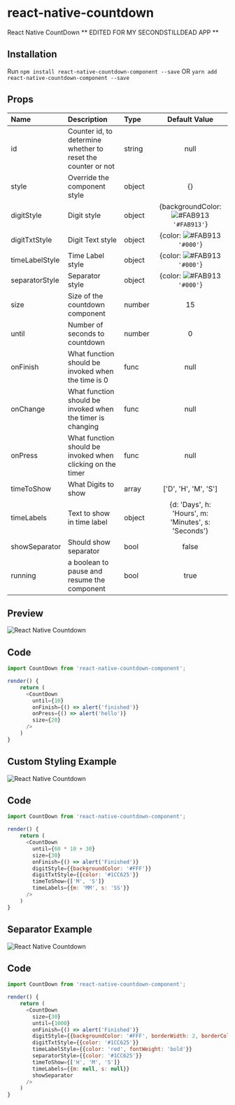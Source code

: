 # react-native-countdown

React Native CountDown ** EDITED FOR MY SECONDSTILLDEAD APP **

## Installation

Run `npm install react-native-countdown-component --save` OR `yarn add react-native-countdown-component --save`

## Props

| Name           | Description                                                  | Type   |                                      Default Value                                      |
| :------------- | :----------------------------------------------------------- | :----- | :-------------------------------------------------------------------------------------: |
| id             | Counter id, to determine whether to reset the counter or not | string |                                          null                                           |
| style          | Override the component style                                 | object |                                           {}                                            |
| digitStyle     | Digit style                                                  | object | {backgroundColor: ![#FAB913](https://placehold.it/15/FAB913/000000?text=+) `'#FAB913'`} |
| digitTxtStyle  | Digit Text style                                             | object |       {color: ![#FAB913](https://placehold.it/15/000000/000000?text=+) `'#000'`}        |
| timeLabelStyle | Time Label style                                             | object |       {color: ![#FAB913](https://placehold.it/15/000000/000000?text=+) `'#000'`}        |
| separatorStyle | Separator style                                              | object |       {color: ![#FAB913](https://placehold.it/15/000000/000000?text=+) `'#000'`}        |
| size           | Size of the countdown component                              | number |                                           15                                            |
| until          | Number of seconds to countdown                               | number |                                            0                                            |
| onFinish       | What function should be invoked when the time is 0           | func   |                                          null                                           |
| onChange       | What function should be invoked when the timer is changing   | func   |                                          null                                           |
| onPress        | What function should be invoked when clicking on the timer   | func   |                                          null                                           |
| timeToShow     | What Digits to show                                          | array  |                                  ['D', 'H', 'M', 'S']                                   |
| timeLabels     | Text to show in time label                                   | object |                   {d: 'Days', h: 'Hours', m: 'Minutes', s: 'Seconds'}                   |
| showSeparator  | Should show separator                                        | bool   |                                          false                                          |
| running        | a boolean to pause and resume the component                  | bool   |                                          true                                           |

## Preview

![React Native Countdown](https://media.giphy.com/media/xT0xeLWYNSaLerFGko/giphy.gif "React Native Countdown")

## Code

```javascript
import CountDown from 'react-native-countdown-component';

render() {
    return (
      <CountDown
        until={10}
        onFinish={() => alert('finished')}
        onPress={() => alert('hello')}
        size={20}
      />
    )
}
```

## Custom Styling Example

![React Native Countdown](https://media.giphy.com/media/wIwc1dinsZhx6v2PxB/giphy.gif "React Native Countdown")

## Code

```javascript
import CountDown from 'react-native-countdown-component';

render() {
    return (
      <CountDown
        until={60 * 10 + 30}
        size={30}
        onFinish={() => alert('Finished')}
        digitStyle={{backgroundColor: '#FFF'}}
        digitTxtStyle={{color: '#1CC625'}}
        timeToShow={['M', 'S']}
        timeLabels={{m: 'MM', s: 'SS'}}
      />
    )
}
```

## Separator Example

![React Native Countdown](https://media.giphy.com/media/4H7qQF4UPwQKEc0Qpx/giphy.gif "React Native Countdown")

## Code

```javascript
import CountDown from 'react-native-countdown-component';

render() {
    return (
      <CountDown
        size={30}
        until={1000}
        onFinish={() => alert('Finished')}
        digitStyle={{backgroundColor: '#FFF', borderWidth: 2, borderColor: '#1CC625'}}
        digitTxtStyle={{color: '#1CC625'}}
        timeLabelStyle={{color: 'red', fontWeight: 'bold'}}
        separatorStyle={{color: '#1CC625'}}
        timeToShow={['H', 'M', 'S']}
        timeLabels={{m: null, s: null}}
        showSeparator
      />
    )
}
```
